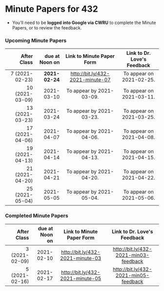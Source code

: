 # Minute Papers for 432

- You'll need to be **logged into Google via CWRU** to complete the Minute Papers, or to review the feedback.

### Upcoming Minute Papers

After Class | due at Noon on | Link to Minute Paper Form | Link to Dr. Love's Feedback
----------: | ------: | :--------: | :----------:
7 (2021-02-23) | **2021-02-24** | http://bit.ly/432-2021-minute-07 | To appear on 2021-02-25.
10 (2021-03-09) | 2021-03-10 | To appear by 2021-03-09. | To appear on 2021-03-11.
13 (2021-03-23) | 2021-03-24 | To appear by 2021-03-23. | To appear on 2021-03-25.
17 (2021-04-06) | 2021-04-07 | To appear by 2021-04-06. | To appear on 2021-04-08.
19 (2021-04-13) | 2021-04-14 | To appear by 2021-04-13. | To appear on 2021-04-15.
21 (2021-04-20) | 2021-04-21 | To appear by 2021-04-20. | To appear on 2021-04-22.
25 (2021-05-04) | 2021-05-05 | To appear by 2021-05-04. | To appear on 2021-05-06.

### Completed Minute Papers

After Class | due at Noon on | Link to Minute Paper Form | Link to Dr. Love's Feedback
----------: | ------: | :--------: | :----------:
3 (2021-02-09) | 2021-02-10 | http://bit.ly/432-2021-minute-03 | http://bit.ly/432-2021-min03-feedback
5 (2021-02-16) | 2021-02-17 | http://bit.ly/432-2021-minute-05 | http://bit.ly/432-2021-min05-feedback
